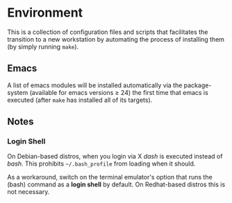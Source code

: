 Environment
===========

This is a collection of configuration files and scripts that facilitates
the transition to a new workstation by automating the process of
installing them (by simply running `make`).

Emacs
-----

A list of emacs modules will be installed automatically via the
package-system (available for emacs versions &geq; 24) the first time
that emacs is executed (after `make` has installed all of its
targets).

Notes
-----

### Login Shell

On Debian-based distros, when you login via X *dash* is executed instead
of *bash*. This prohibits `~/.bash_profile` from loading when it should.

As a workaround, switch on the terminal emulator's option that runs
the (bash) command as a **login shell** by default. On Redhat-based
distros this is not necessary.
